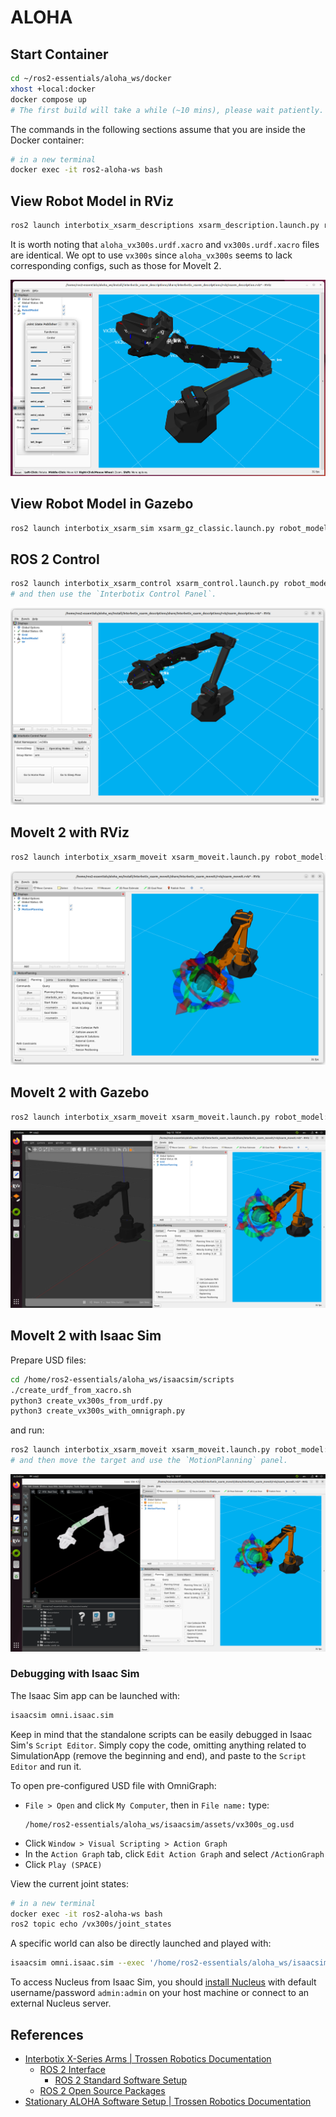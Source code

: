 # ALOHA

## Start Container

```sh
cd ~/ros2-essentials/aloha_ws/docker
xhost +local:docker
docker compose up
# The first build will take a while (~10 mins), please wait patiently.
```

The commands in the following sections assume that you are inside the Docker container:

```sh
# in a new terminal
docker exec -it ros2-aloha-ws bash
```

## View Robot Model in RViz

```sh
ros2 launch interbotix_xsarm_descriptions xsarm_description.launch.py robot_model:=vx300s use_joint_pub_gui:=true
```

It is worth noting that `aloha_vx300s.urdf.xacro` and `vx300s.urdf.xacro` files are identical. We opt to use `vx300s` since `aloha_vx300s` seems to lack corresponding configs, such as those for MoveIt 2.

![](figure/rviz.png)

## View Robot Model in Gazebo

```sh
ros2 launch interbotix_xsarm_sim xsarm_gz_classic.launch.py robot_model:=vx300s
```

## ROS 2 Control

```sh
ros2 launch interbotix_xsarm_control xsarm_control.launch.py robot_model:=vx300s use_sim:=true
# and then use the `Interbotix Control Panel`.
```

![](figure/ros2-control.png)

## MoveIt 2 with RViz

```sh
ros2 launch interbotix_xsarm_moveit xsarm_moveit.launch.py robot_model:=vx300s hardware_type:=fake
```

![](figure/moveit-rviz.png)

## MoveIt 2 with Gazebo

```sh
ros2 launch interbotix_xsarm_moveit xsarm_moveit.launch.py robot_model:=vx300s hardware_type:=gz_classic
```

![](figure/moveit-gazebo.png)

## MoveIt 2 with Isaac Sim

Prepare USD files:

```sh
cd /home/ros2-essentials/aloha_ws/isaacsim/scripts
./create_urdf_from_xacro.sh
python3 create_vx300s_from_urdf.py
python3 create_vx300s_with_omnigraph.py
```

and run:

```sh
ros2 launch interbotix_xsarm_moveit xsarm_moveit.launch.py robot_model:=vx300s hardware_type:=isaac
# and then move the target and use the `MotionPlanning` panel.
```

![](figure/moveit-isaacsim.png)

### Debugging with Isaac Sim

The Isaac Sim app can be launched with:

```sh
isaacsim omni.isaac.sim
```

Keep in mind that the standalone scripts can be easily debugged in Isaac Sim's `Script Editor`.
Simply copy the code, omitting anything related to SimulationApp (remove the beginning and end),
and paste to the `Script Editor` and run it.

To open pre-configured USD file with OmniGraph:

- `File > Open` and click `My Computer`, then in `File name:` type:
  ```
  /home/ros2-essentials/aloha_ws/isaacsim/assets/vx300s_og.usd
  ```
- Click `Window > Visual Scripting > Action Graph`
- In the `Action Graph` tab, click `Edit Action Graph` and select `/ActionGraph`
- Click `Play (SPACE)`

View the current joint states:

```sh
# in a new terminal
docker exec -it ros2-aloha-ws bash
ros2 topic echo /vx300s/joint_states
```

A specific world can also be directly launched and played with:

```sh
isaacsim omni.isaac.sim --exec '/home/ros2-essentials/aloha_ws/isaacsim/scripts/open_isaacsim_stage.py --path /home/ros2-essentials/aloha_ws/isaacsim/assets/vx300s_og.usd'
```

To access Nucleus from Isaac Sim, you should [install Nucleus](https://docs.omniverse.nvidia.com/nucleus/latest/workstation/installation.html) with default username/password `admin:admin` on your host machine or connect to an external Nucleus server.

## References

- [Interbotix X-Series Arms \| Trossen Robotics Documentation](https://docs.trossenrobotics.com/interbotix_xsarms_docs/index.html)
  - [ROS 2 Interface](https://docs.trossenrobotics.com/interbotix_xsarms_docs/ros_interface/ros2.html)
    - [ROS 2 Standard Software Setup](https://docs.trossenrobotics.com/interbotix_xsarms_docs/ros_interface/ros2/software_setup.html)
  - [ROS 2 Open Source Packages](https://docs.trossenrobotics.com/interbotix_xsarms_docs/ros2_packages.html)
- [Stationary ALOHA Software Setup \| Trossen Robotics Documentation](https://docs.trossenrobotics.com/aloha_docs/getting_started/stationary/software_setup.html)
